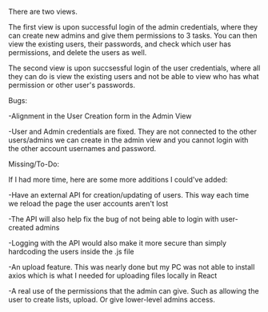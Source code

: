 There are two views.

The first view is upon successful login of the admin credentials, where they can create new admins and give them permissions to 3 tasks. 
You can then view the existing users, their passwords, and check which user has permissions, and delete the users as well.

The second view is upon succsessful login of the user credentials, where all they can do is view the existing users and not be able to view who has what permission or other user's passwords.

Bugs:

-Alignment in the User Creation form in the Admin View

-User and Admin credentials are fixed. They are not connected to the other users/admins we can create in the admin view and you cannot login with the other account usernames and password.

Missing/To-Do:

If I had more time, here are some more additions I could've added:

-Have an external API for creation/updating of users. This way each time we reload the page the user accounts aren't lost

-The API will also help fix the bug of not being able to login with user-created admins

-Logging with the API would also make it more secure than simply hardcoding the users inside the .js file

-An upload feature. This was nearly done but my PC was not able to install axios which is what I needed for uploading files locally in React

-A real use of the permissions that the admin can give. Such as allowing the user to create lists, upload. Or give lower-level admins access.
